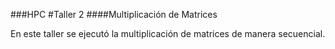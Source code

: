 
###HPC
#Taller 2
####Multiplicación de Matrices

En este taller se ejecutó la multiplicación de matrices de manera secuencial.
